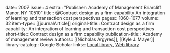 date:: 2007
issue:: 4
extra:: "Publisher: Academy of Management Briarcliff Manor, NY 10510"
title:: @Contract design as a firm capability An integration of learning and transaction cost perspectives
pages:: 1060–1077
volume:: 32
item-type:: [[journalArticle]]
original-title:: Contract design as a firm capability: An integration of learning and transaction cost perspectives
short-title:: Contract design as a firm capability
publication-title:: Academy of management review
authors:: [[Nicholas Argyres]], [[Kyle J. Mayer]]
library-catalog:: Google Scholar
links:: [Local library](zotero://select/library/items/GDUU5E3J), [Web library](https://www.zotero.org/users/6520516/items/GDUU5E3J)
